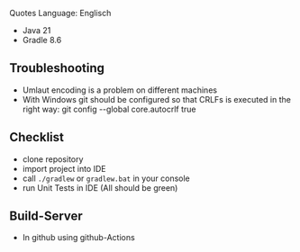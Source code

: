 Quotes Language: Englisch

* Java 21
* Gradle 8.6

## Troubleshooting

* Umlaut encoding is a problem on different machines
* With Windows git should be configured so that CRLFs is executed in the right way: git config --global core.autocrlf true

## Checklist

* clone repository
* import project into IDE
* call `./gradlew` or `gradlew.bat` in your console
* run Unit Tests in IDE (All should be green)

## Build-Server

* In github using github-Actions

